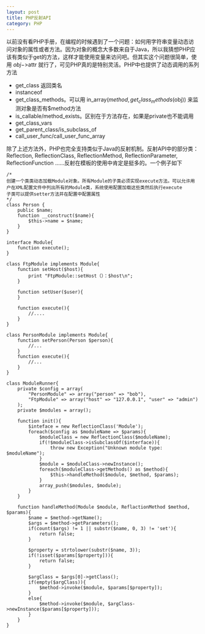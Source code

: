 ```yaml
---
layout: post
title: PHP反射API
category: PHP
---
```


以前没有看PHP手册，在编程的时候遇到了一个问题：如何用字符串变量动态访问对象的属性或者方法。因为对象的概念大多数来自于Java，所以我猜想PHP应该有类似于get的方法，这样才能使用变量来访问吧。但其实这个问题很简单，使用 $obj->$attr 就行了，可见PHP真的是特别灵活。PHP中也提供了动态调用的系列方法

* get_class 返回类名
* instanceof 
* get_class_methods。可以用 in_array($method, get_class_methods($obj)) 来监测对象是否有$method方法
* is_callable/method_exists。区别在于方法存在，如果是private也不能调用
* get_class_vars
* get_parent_class/is_subclass_of
* call_user_func/call_user_func_array

除了上述方法外，PHP也完全支持类似于Java的反射机制。反射API中的部分类： Reflection, ReflectionClass, ReflectionMethod, ReflectionParameter, ReflectionFunction ……反射在模板的使用中肯定是挺多的。一个例子如下

    /*
    创建一个类类动态加载Module对象。所有Module的子类必须实现execute方法。可以允许用户在XML配置文件中列出所有的Module类，系统使用配置加载这些类然后执行execute
    子类可以提供setter方法并在配置中配置属性
    */
    class Person {
        public $name;
        function __construct($name){
            $this->name = $name;
        }
    }

    interface Module{
        function execute();
    }

    class FtpModule implements Module{
        function setHost($host){
            print "FtpModule::setHost（）：$host\n";
        }

        function setUser($user){
        }
        
        function execute(){
            //....
        }
    }

    class PersonModule implements Module{
        function setPerson(Person $person){
            //...
        }
        function execute(){
            //...
        }
    }

    class ModuleRunner{
        private $config = array(
            "PersonModule" => array("person" => "bob"),
            "FtpModule" => array("host" => "127.0.0.1", "user" => "admin")
        );
        private $modules = array();

        function init(){
            $inteface = new ReflectionClass('Module');
            foreach($config as $moduleName => $params){
                $moduleClass = new ReflectionClass($moduleName);
                if(!$moduleClass->isSubclassOf($interface)){
                    throw new Exception("Unknown module type: $moduleName");
                }
                $module = $moduleClass->newInstance();
                foreach($moduleClass->getMethods() as $method){
                    $this->handleMethod($module, $method, $params);
                }
                array_push($modules, $module);
            }
        }

        function handleMethod(Module $module, ReflactionMethod $method, $params){
            $name = $method->getName();
            $args = $method->getParameters();
            if(count($args) != 1 || substr($name, 0, 3) != 'set'){
                return false;
            }

            $property = strtolower(substr($name, 3));
            if(!isset($params[$property])){
                return false;
            }

            $argClass = $args[0]->getClass();
            if(empty($argClass)){
                $method->invoke($module, $params[$property]);
            }
            else{
                $method->invoke($module, $argClass->newInstance($params[$property]));
            }
        }
    }
